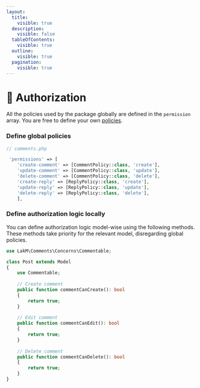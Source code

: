 ```yaml
---
layout:
  title:
    visible: true
  description:
    visible: false
  tableOfContents:
    visible: true
  outline:
    visible: true
  pagination:
    visible: true
---
```


# 🔐 Authorization

All the policies used by the package globally are defined in the `permission` array. You are free to define your own [policies](https://laravel.com/docs/11.x/authorization).

### Define global policies

```php
// comments.php

 'permissions' => [
    'create-comment' => [CommentPolicy::class, 'create'],
    'update-comment' => [CommentPolicy::class, 'update'],
    'delete-comment' => [CommentPolicy::class, 'delete'],
    'create-reply' => [ReplyPolicy::class, 'create'],
    'update-reply' => [ReplyPolicy::class, 'update'],
    'delete-reply' => [ReplyPolicy::class, 'delete'],
    ],
```

### Define authorization logic locally

You can define authorization logic model-wise using the following methods. These methods take priority for the relevant model, disregarding global policies.

```php
use LakM\Comments\Concerns\Commentable;

class Post extends Model
{
    use Commentable;
    
    // Create comment
    public function commentCanCreate(): bool
    {
        return true;
    }
    
    // Edit comment
    public function commentCanEdit(): bool
    {
        return true;
    }
    
    // Delete comment
    public function commentCanDelete(): bool
    {
        return true;
    }
}
```
